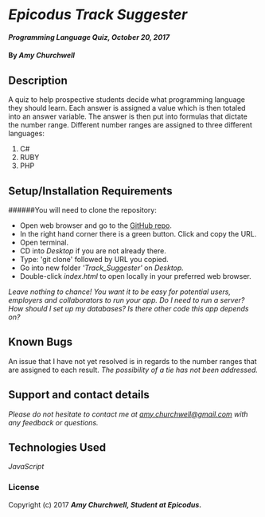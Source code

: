 # _Epicodus Track Suggester_

#### _Programming Language Quiz, October 20, 2017_

#### By _**Amy Churchwell**_

## Description

A quiz to help prospective students decide what programming language they should learn. Each answer is assigned a value which is then totaled into an answer variable. The answer is then put into formulas that dictate the number range. Different number ranges are assigned to three different languages:
  1. C#
  2. RUBY
  3. PHP

## Setup/Installation Requirements

######You will need to clone the repository:
* Open web browser and go to the [GitHub repo][1].
* In the right hand corner there is a green button. Click and copy the URL.
* Open terminal.
* CD into _Desktop_ if you are not already there.
* Type: 'git clone' followed by URL you copied.
* Go into new folder _'Track_Suggester'_ on _Desktop._
* Double-click _index.html_ to open locally in your preferred web browser.

[1]: https://github.com/amychurchwell/track_suggester "GitHub Repository"

_Leave nothing to chance! You want it to be easy for potential users, employers and collaborators to run your app. Do I need to run a server? How should I set up my databases? Is there other code this app depends on?_

## Known Bugs

An issue that I have not yet resolved is in regards to the number ranges that are assigned to each result.
*The possibility of a tie has not been addressed.*

## Support and contact details

_Please do not hesitate to contact me at amy.churchwell@gmail.com with any feedback or questions._

## Technologies Used

_JavaScript_

### License

Copyright (c) 2017 **_Amy Churchwell, Student at Epicodus._**

